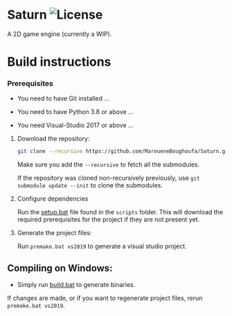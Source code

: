 # Saturn ![License](https://github.com/MaroueneBoughoufa/Saturn/blob/master/LICENSE)
A 2D game engine (currently a WIP).

# Build instructions

### Prerequisites

- You need to have Git installed ...

- You need to have Python 3.8 or above ...

- You need Visual-Studio 2017 or above ...

1. Download the repository:

    ```sh
    git clone --recursive https://github.com/MaroueneBoughoufa/Saturn.git
    ```

    Make sure you add the `--recursive` to fetch all the submodules.

    If the repository was cloned non-recursively previously, use ` git submodule update --init ` to clone the submodules.

2. Configure dependencies

    Run the [setup.bat](./scripts/setup.bat) file found in the `scripts` folder. This will download the required prerequisites for the project if they are not present yet.

3. Generate the project files:
	
	Run `premake.bat vs2019` to generate a visual studio project.

## Compiling on Windows:

- Simply run [build.bat](./scripts/build.bat) to generate binaries.

If changes are made, or if you want to regenerate project files, rerun `premake.bat vs2019`.
